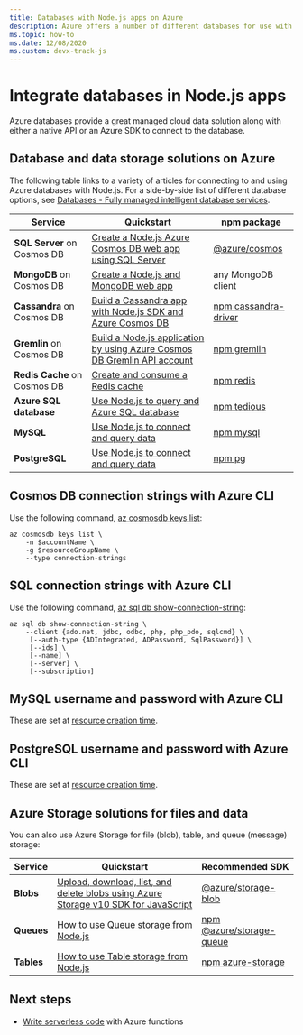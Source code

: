 ```yaml
---
title: Databases with Node.js apps on Azure
description: Azure offers a number of different databases for use with web and other Node.js apps.
ms.topic: how-to
ms.date: 12/08/2020
ms.custom: devx-track-js
---
```


# Integrate databases in Node.js apps

Azure databases provide a great managed cloud data solution along with either a native API or an Azure SDK to connect to the database. 

## Database and data storage solutions on Azure

The following table links to a variety of articles for connecting to and using Azure databases with Node.js. For a side-by-side list of different database options, see [Databases - Fully managed intelligent database services](https://azure.microsoft.com/product-categories/databases/).

| Service | Quickstart | npm package |
| --- | --- | --- |
| **SQL Server** on Cosmos DB| [Create a Node.js Azure Cosmos DB web app using SQL Server](/azure/cosmos-db/create-sql-api-nodejs) | [@azure/cosmos](https://www.npmjs.com/package/@azure/cosmos) |
| **MongoDB**  on Cosmos DB| [Create a Node.js and MongoDB web app](/azure/app-service-web/app-service-web-tutorial-nodejs-mongodb-app) | any MongoDB client |
| **Cassandra**  on Cosmos DB|[Build a Cassandra app with Node.js SDK and Azure Cosmos DB](/azure/cosmos-db/create-cassandra-nodejs)|[npm cassandra-driver](https://www.npmjs.com/package/cassandra-driver)|
| **Gremlin**  on Cosmos DB|[Build a Node.js application by using Azure Cosmos DB Gremlin API account](/azure/cosmos-db/create-graph-nodejs)|[npm gremlin](https://www.npmjs.com/package/gremlin)|
| **Redis Cache**  on Cosmos DB| [Create and consume a Redis cache](/azure/redis-cache/cache-nodejs-get-started) | [npm redis](https://www.npmjs.com/package/redis)|
| **Azure SQL database** | [Use Node.js to query and Azure SQL database](/azure/sql-database/sql-database-connect-query-nodejs) |[npm tedious](https://www.npmjs.com/package/tedious) |
| **MySQL** | [Use Node.js to connect and query data](/azure/mysql/connect-nodejs) | [npm mysql](https://www.npmjs.com/package/mysql)|
| **PostgreSQL** | [Use Node.js to connect and query data](/azure/postgresql/connect-nodejs) |[npm pg](https://www.npmjs.com/package/pg) |

## Cosmos DB connection strings with Azure CLI

Use the following command, [az cosmosdb keys list](/cli/azure/cosmosdb#az_cosmosdb_list_connection_strings):

```azurecli-interactive
az cosmosdb keys list \
    -n $accountName \
    -g $resourceGroupName \
    --type connection-strings
```

## SQL connection strings with Azure CLI

Use the following command, [az sql db show-connection-string](/cli/azure/sql/db#az_sql_db_show_connection_string):

```azurecli-interactive
az sql db show-connection-string \
    --client {ado.net, jdbc, odbc, php, php_pdo, sqlcmd} \
     [--auth-type {ADIntegrated, ADPassword, SqlPassword}] \
     [--ids] \
     [--name] \
     [--server] \
     [--subscription]
```

## MySQL username and password with Azure CLI

These are set at [resource creation time](/cli/azure/mysql/server#az_mysql_server_create). 

## PostgreSQL username and password with Azure CLI

These are set at [resource creation time](/cli/azure/postgres/server#az_postgres_server_create). 

## Azure Storage solutions for files and data

You can also use Azure Storage for file (blob), table, and queue (message) storage:

| Service | Quickstart |Recommended SDK |
| --- | --- |--- |
| **Blobs** | [Upload, download, list, and delete blobs using Azure Storage v10 SDK for JavaScript](/azure/storage/blobs/storage-quickstart-blobs-nodejs-v10) |[@azure/storage-blob](https://www.npmjs.com/package/@azure/storage-blob)|
| **Queues** | [How to use Queue storage from Node.js](/azure/storage/queues/storage-nodejs-how-to-use-queues) |[npm @azure/storage-queue](https://www.npmjs.com/package/@azure/storage-queue)|
| **Tables** | [How to use Table storage from Node.js](/azure/cosmos-db/table-storage-how-to-use-nodejs) |[npm azure-storage](https://www.npmjs.com/package/azure-storage)|

## Next steps

* [Write serverless code](develop-serverless-apps.md) with Azure functions